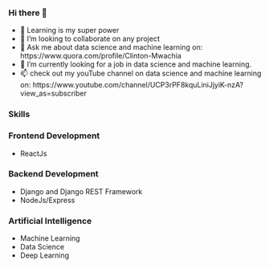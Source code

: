### Hi there 👋
<ul>
  <li>🌱 Learning is my super power</li>
  <li>👯 I’m looking to collaborate on any project</li>
  <li>💬 Ask me about data science and machine learning on: https://www.quora.com/profile/Clinton-Mwachia</li>
  <li>🔭 I’m currently looking for a job in data science and machine learning.</li>
  <li>📫 check out my youTube channel on data science and machine learning on: https://www.youtube.com/channel/UCP3rPF8kquLiniJjyiK-nzA?view_as=subscriber </li>
</ul>

### Skills
<h3>Frontend Development</h3>
<ul>
  <li>ReactJs</li>
</ul>
<h3>Backend Development</h3>
<ul>
  <li>Django and Django REST Framework</li>
  <li>NodeJs/Express</li>
</ul>
<h3>Artificial Intelligence</h3>
<ul>
  <li>Machine Learning</li>
  <li>Data Science</li>
  <li>Deep Learning</li>
</ul>
<!--
**clinton-mwachia/clinton-mwachia** is a ✨ _special_ ✨ repository because its `README.md` (this file) appears on your GitHub profile.

Here are some ideas to get you started:

- 🔭 I’m currently working on ...
- 🌱 I’m currently learning ...
- 👯 I’m looking to collaborate on ...
- 🤔 I’m looking for help with ...
- 💬 Ask me about ...
- 📫 How to reach me: ...
- 😄 Pronouns: ...
- ⚡ Fun fact: ...
-->
